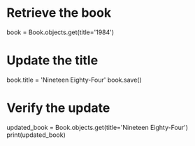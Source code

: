 # Retrieve the book
book = Book.objects.get(title='1984')

# Update the title
book.title = 'Nineteen Eighty-Four'
book.save()

# Verify the update
updated_book = Book.objects.get(title='Nineteen Eighty-Four')
print(updated_book)
